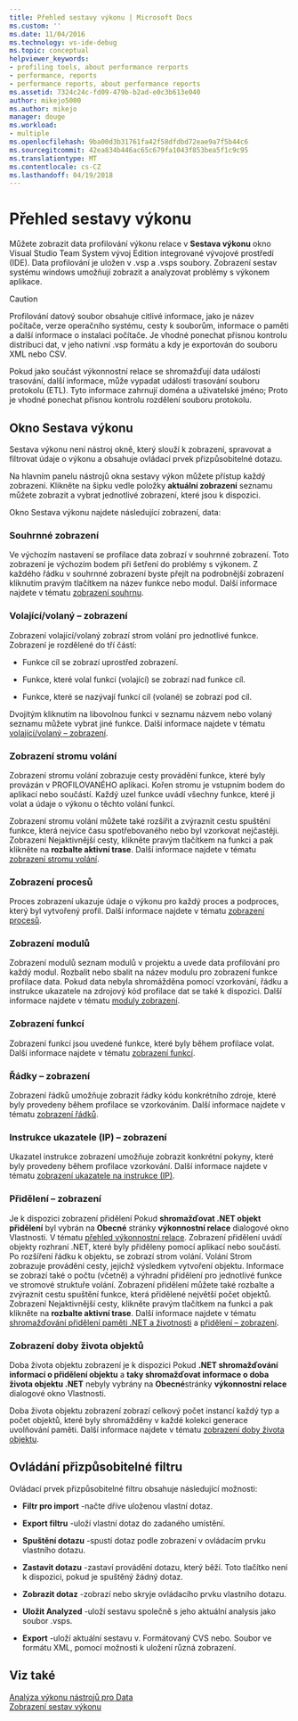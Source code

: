 ```yaml
---
title: Přehled sestavy výkonu | Microsoft Docs
ms.custom: ''
ms.date: 11/04/2016
ms.technology: vs-ide-debug
ms.topic: conceptual
helpviewer_keywords:
- profiling tools, about performance rerports
- performance, reports
- performance reports, about performance reports
ms.assetid: 7324c24c-fd09-479b-b2ad-e0c3b613e040
author: mikejo5000
ms.author: mikejo
manager: douge
ms.workload:
- multiple
ms.openlocfilehash: 9ba00d3b31761fa42f58dfdbd72eae9a7f5b44c6
ms.sourcegitcommit: 42ea834b446ac65c679fa1043f853bea5f1c9c95
ms.translationtype: MT
ms.contentlocale: cs-CZ
ms.lasthandoff: 04/19/2018
---
```

# <a name="performance-report-overview"></a>Přehled sestavy výkonu
Můžete zobrazit data profilování výkonu relace v **Sestava výkonu** okno Visual Studio Team System vývoj Edition integrované vývojové prostředí (IDE). Data profilování je uložen v .vsp a .vsps soubory. Zobrazení sestav systému windows umožňují zobrazit a analyzovat problémy s výkonem aplikace.  
  
> [!CAUTION]
>  Profilování datový soubor obsahuje citlivé informace, jako je název počítače, verze operačního systému, cesty k souborům, informace o paměti a další informace o instalaci počítače. Je vhodné ponechat přísnou kontrolu distribuci dat, v jeho nativní .vsp formátu a kdy je exportován do souboru XML nebo CSV.  
>   
>  Pokud jako součást výkonnostní relace se shromažďují data události trasování, další informace, může vypadat události trasování souboru protokolu (ETL). Tyto informace zahrnují doména a uživatelské jméno; Proto je vhodné ponechat přísnou kontrolu rozdělení souboru protokolu.  
  
## <a name="performance-report-window"></a>Okno Sestava výkonu  
 Sestava výkonu není nástroj okně, který slouží k zobrazení, spravovat a filtrovat údaje o výkonu a obsahuje ovládací prvek přizpůsobitelné dotazu.  
  
 Na hlavním panelu nástrojů okna sestavy výkon můžete přístup každý zobrazení. Klikněte na šipku vedle položky **aktuální zobrazení** seznamu můžete zobrazit a vybrat jednotlivé zobrazení, které jsou k dispozici.  
  
 Okno Sestava výkonu najdete následující zobrazení, data:  
  
### <a name="summary-view"></a>Souhrnné zobrazení  
 Ve výchozím nastavení se profilace data zobrazí v souhrnné zobrazení. Toto zobrazení je výchozím bodem při šetření do problémy s výkonem. Z každého řádku v souhrnné zobrazení byste přejít na podrobnější zobrazení kliknutím pravým tlačítkem na název funkce nebo modul. Další informace najdete v tématu [zobrazení souhrnu](../profiling/summary-view.md).  
  
### <a name="callercallee-view"></a>Volající/volaný – zobrazení  
 Zobrazení volající/volaný zobrazí strom volání pro jednotlivé funkce. Zobrazení je rozdělené do tří částí:  
  
-   Funkce cíl se zobrazí uprostřed zobrazení.  
  
-   Funkce, které volal funkci (volající) se zobrazí nad funkce cíl.  
  
-   Funkce, které se nazývají funkcí cíl (volané) se zobrazí pod cíl.  
  
 Dvojitým kliknutím na libovolnou funkci v seznamu názvem nebo volaný seznamu můžete vybrat jiné funkce. Další informace najdete v tématu [volající/volaný – zobrazení](../profiling/caller-callee-view.md).  
  
### <a name="call-tree-view"></a>Zobrazení stromu volání  
 Zobrazení stromu volání zobrazuje cesty provádění funkce, které byly provázán v PROFILOVANÉHO aplikaci. Kořen stromu je vstupním bodem do aplikací nebo součástí. Každý uzel funkce uvádí všechny funkce, které ji volat a údaje o výkonu o těchto volání funkcí.  
  
 Zobrazení stromu volání můžete také rozšířit a zvýraznit cestu spuštění funkce, která nejvíce času spotřebovaného nebo byl vzorkovat nejčastěji. Zobrazení Nejaktivnější cesty, klikněte pravým tlačítkem na funkci a pak klikněte na **rozbalte aktivní trase**. Další informace najdete v tématu [zobrazení stromu volání](../profiling/call-tree-view.md).  
  
### <a name="process-view"></a>Zobrazení procesů  
 Proces zobrazení ukazuje údaje o výkonu pro každý proces a podproces, který byl vytvořený profil. Další informace najdete v tématu [zobrazení procesů](../profiling/process-view.md).  
  
### <a name="modules-view"></a>Zobrazení modulů  
 Zobrazení modulů seznam modulů v projektu a uvede data profilování pro každý modul. Rozbalit nebo sbalit na název modulu pro zobrazení funkce profilace data. Pokud data nebyla shromážděna pomocí vzorkování, řádku a instrukce ukazatele na zdrojový kód profilace dat se také k dispozici. Další informace najdete v tématu [moduly zobrazení](../profiling/modules-view.md).  
  
### <a name="functions-view"></a>Zobrazení funkcí  
 Zobrazení funkcí jsou uvedené funkce, které byly během profilace volat. Další informace najdete v tématu [zobrazení funkcí](../profiling/functions-view.md).  
  
### <a name="line-view"></a>Řádky – zobrazení  
 Zobrazení řádků umožňuje zobrazit řádky kódu konkrétního zdroje, které byly provedeny během profilace se vzorkováním. Další informace najdete v tématu [zobrazení řádků](../profiling/lines-view.md).  
  
### <a name="instruction-pointer-ip-view"></a>Instrukce ukazatele (IP) – zobrazení  
 Ukazatel instrukce zobrazení umožňuje zobrazit konkrétní pokyny, které byly provedeny během profilace vzorkování. Další informace najdete v tématu [zobrazení ukazatele na instrukce (IP)](../profiling/instruction-pointers-ips-view.md).  
  
### <a name="allocation-view"></a>Přidělení – zobrazení  
 Je k dispozici zobrazení přidělení Pokud **shromažďovat .NET objekt přidělení** byl vybrán na **Obecné** stránky **výkonnostní relace** dialogové okno Vlastnosti. V tématu [přehled výkonnostní relace](../profiling/performance-session-overview.md). Zobrazení přidělení uvádí objekty rozhraní .NET, které byly přiděleny pomocí aplikací nebo součástí. Po rozšíření řádku k objektu, se zobrazí strom volání. Volání Strom zobrazuje provádění cesty, jejichž výsledkem vytvoření objektu. Informace se zobrazí také o počtu (včetně) a výhradní přidělení pro jednotlivé funkce ve stromové struktuře volání. Zobrazení přidělení můžete také rozbalte a zvýraznit cestu spuštění funkce, která přidělené největší počet objektů. Zobrazení Nejaktivnější cesty, klikněte pravým tlačítkem na funkci a pak klikněte na **rozbalte aktivní trase**. Další informace najdete v tématu [shromažďování přidělení paměti .NET a životnosti](../profiling/collecting-dotnet-memory-allocation-and-lifetime-data.md) a [přidělení – zobrazení](../profiling/dotnet-memory-allocations-view.md).  
  
### <a name="objects-lifetime-view"></a>Zobrazení doby života objektů  
 Doba života objektu zobrazení je k dispozici Pokud **.NET shromažďování informací o přidělení objektu** a **taky shromažďovat informace o doba života objektu .NET** nebyly vybrány na **Obecné**stránky **výkonnostní relace** dialogové okno Vlastnosti.  
  
 Doba života objektu zobrazení zobrazí celkový počet instancí každý typ a počet objektů, které byly shromážděny v každé kolekci generace uvolňování paměti. Další informace najdete v tématu [zobrazení doby života objektu](../profiling/object-lifetime-view.md).  
  
## <a name="customizable-filter-control"></a>Ovládání přizpůsobitelné filtru  
 Ovládací prvek přizpůsobitelné filtru obsahuje následující možnosti:  
  
-   **Filtr pro import** -načte dříve uloženou vlastní dotaz.  
  
-   **Export filtru** -uloží vlastní dotaz do zadaného umístění.  
  
-   **Spuštění dotazu** -spustí dotaz podle zobrazení v ovládacím prvku vlastního dotazu.  
  
-   **Zastavit dotazu** -zastaví provádění dotazu, který běží. Toto tlačítko není k dispozici, pokud je spuštěný žádný dotaz.  
  
-   **Zobrazit dotaz** -zobrazí nebo skryje ovládacího prvku vlastního dotazu.  
  
-   **Uložit Analyzed** -uloží sestavu společně s jeho aktuální analysis jako soubor .vsps.  
  
-   **Export** -uloží aktuální sestavu v. Formátovaný CVS nebo. Soubor ve formátu XML, pomocí možnosti k uložení různá zobrazení.  
  
## <a name="see-also"></a>Viz také  
 [Analýza výkonu nástrojů pro Data](../profiling/analyzing-performance-tools-data.md)   
 [Zobrazení sestav výkonu](../profiling/performance-report-views.md)